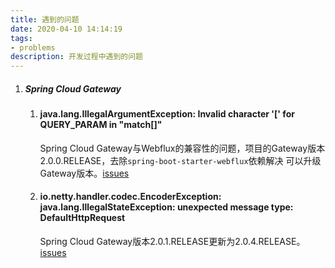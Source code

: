 ```yaml
---
title: 遇到的问题
date: 2020-04-10 14:14:19
tags:
- problems
description: 开发过程中遇到的问题
---
```

1. ##### Spring Cloud Gateway

    1. #### java.lang.IllegalArgumentException: Invalid character '[' for QUERY_PARAM in "match[]"
       Spring Cloud Gateway与Webflux的兼容性的问题，项目的Gateway版本2.0.0.RELEASE，去除`spring-boot-starter-webflux`依赖解决
       可以升级Gateway版本。[issues](https://github.com/spring-cloud/spring-cloud-gateway/issues/462)

    2. #### io.netty.handler.codec.EncoderException: java.lang.IllegalStateException: unexpected message type: DefaultHttpRequest
        Spring Cloud Gateway版本2.0.1.RELEASE更新为2.0.4.RELEASE。[issues](https://github.com/reactor/reactor-netty/issues/177)